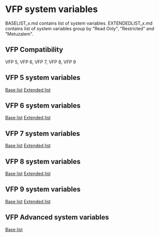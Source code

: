 # VFP system variables
BASELIST_x.md contains list of system variables.
EXTENDEDLIST_x.md contains list of system variables group by "Read Only", "Restricted" and "Metuzalem".

## VFP Compatibility
VFP 5, VFP 6, VFP 7, VFP 8, VFP 9

## VFP 5 system variables
[Base list](out/BASELIST_5.md)
[Extended list](out/EXTENDEDLIST_5.md)

## VFP 6 system variables
[Base list](out/BASELIST_6.md)
[Extended list](out/EXTENDEDLIST_6.md)

## VFP 7 system variables
[Base list](out/BASELIST_7.md)
[Extended list](out/EXTENDEDLIST_7.md)

## VFP 8 system variables
[Base list](out/BASELIST_8.md)
[Extended list](out/EXTENDEDLIST_8.md)

## VFP 9 system variables
[Base list](out/BASELIST_9.md)
[Extended list](out/EXTENDEDLIST_9.md)

## VFP Advanced system variables
[Base list](out/BASELIST_A.md)

